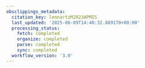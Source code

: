 ```yaml
---
obsclippings_metadata:
  citation_key: lennartzM2023APMIS
  last_updated: '2025-06-09T14:40:32.889170+00:00'
  processing_status:
    fetch: completed
    organize: completed
    parse: completed
    sync: completed
  workflow_version: '3.0'
---
```


